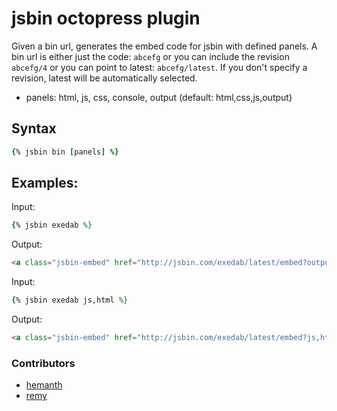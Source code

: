 jsbin octopress plugin
================

Given a bin url, generates the embed code for jsbin with defined panels.  A bin url is either just the code: `abcefg` or you can include the revision `abcefg/4` or you can point to latest: `abcefg/latest`. If you don't specify a revision, latest will be automatically selected.

* panels: html, js, css, console, output (default: html,css,js,output)

## Syntax

```ruby
{% jsbin bin [panels] %}
```

## Examples:

Input: 

```ruby
{% jsbin exedab %}
```

Output: 

```html
<a class="jsbin-embed" href="http://jsbin.com/exedab/latest/embed?output">JS Bin</a><script src="http://static.jsbin.com/js/embed.js"></script>
```

Input: 

```ruby
{% jsbin exedab js,html %}
```

Output: 

```html
<a class="jsbin-embed" href="http://jsbin.com/exedab/latest/embed?js,html">JS Bin</a><script src="http://static.jsbin.com/js/embed.js"></script>
```

### Contributors

* [hemanth](https://github.com/hemanth)
* [remy](https://github.com/remy)
